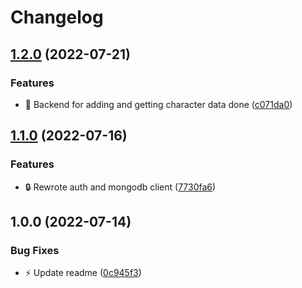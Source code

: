 # Changelog

## [1.2.0](https://github.com/Jacksonmills/combo-z/compare/v1.1.0...v1.2.0) (2022-07-21)


### Features

* :tada: Backend for adding and getting character data done ([c071da0](https://github.com/Jacksonmills/combo-z/commit/c071da04bac925007f006f3dcb6d1d4a90da3875))

## [1.1.0](https://github.com/Jacksonmills/combo-z/compare/v1.0.0...v1.1.0) (2022-07-16)


### Features

* :lock: Rewrote auth and mongodb client ([7730fa6](https://github.com/Jacksonmills/combo-z/commit/7730fa6247eb8a8689b5c7a8eb3e42d3d5a3f2a1))

## 1.0.0 (2022-07-14)


### Bug Fixes

* :zap: Update readme ([0c945f3](https://github.com/Jacksonmills/combo-z/commit/0c945f355cc19fd5dd44903325b70188cba1c5f1))
